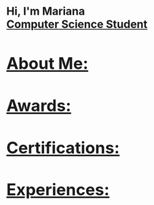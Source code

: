 <h1>Hi, I'm Mariana <br/><a href="https://github.com/joshmadakor1">Computer Science Student


<h2>About Me:</h2>
        
<h2>Awards:</h2>

<h2>Certifications:</h2>

<h2>Experiences:</h2>
  


